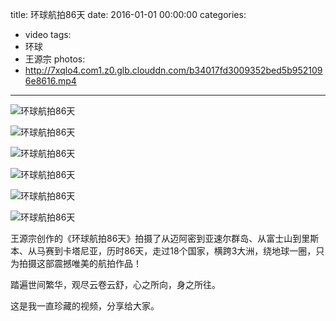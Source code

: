 title: 环球航拍86天
date: 2016-01-01 00:00:00
categories:
- video
tags:
- 环球
- 王源宗
photos:
- http://7xqlo4.com1.z0.glb.clouddn.com/b34017fd3009352bed5b9521096e8616.mp4
---

![环球航拍86天](http://7xqlo4.com1.z0.glb.clouddn.com/738a4fd830ba1c2e4e1dafdf7cca0845.jpg)

![环球航拍86天](http://7xqlo4.com1.z0.glb.clouddn.com/9a5ca37b262417cbd2bc97cc793ae188.jpg)

![环球航拍86天](http://7xqlo4.com1.z0.glb.clouddn.com/e05a2883ea8de9865dae273080fce20e.jpg)

![环球航拍86天](http://7xqlo4.com1.z0.glb.clouddn.com/f501d76038cdbea27abaef1410cdc07e.jpg)

![环球航拍86天](http://7xqlo4.com1.z0.glb.clouddn.com/a4da72abf3b87d81fe52f46c2cecc822.jpg)

![环球航拍86天](http://7xqlo4.com1.z0.glb.clouddn.com/dfc763b3a4789b076bb562c8705eed1d.jpg)

王源宗创作的《环球航拍86天》拍摄了从迈阿密到亚速尔群岛、从富士山到里斯本、从马赛到卡塔尼亚，历时86天，走过18个国家，横跨3大洲，绕地球一圈，只为拍摄这部震撼唯美的航拍作品！

踏遍世间繁华，观尽云卷云舒，心之所向，身之所往。

这是我一直珍藏的视频，分享给大家。